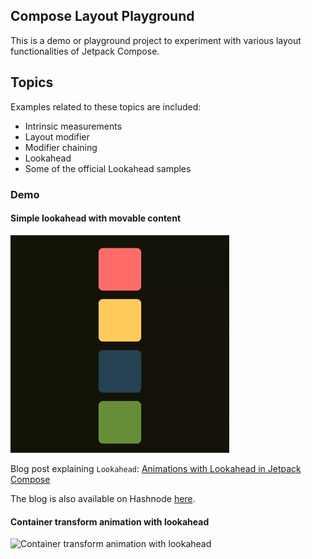 ## Compose Layout Playground

This is a demo or playground project to experiment with various layout functionalities of Jetpack Compose.

## Topics

Examples related to these topics are included:

- Intrinsic measurements
- Layout modifier
- Modifier chaining
- Lookahead
- Some of the official Lookahead samples

### Demo

#### Simple lookahead with movable content

<img src = "art/lookahead_with_movable_content.gif" width="350" alt="Simple Lookahead with movable content"/>

Blog post
explaining `Lookahead`: [Animations with Lookahead in Jetpack Compose](https://medium.com/@pushpalroy2007/animations-with-lookahead-in-jetpack-compose-60423fe0d1a7)

The blog is also available on
Hashnode [here](https://blog.pushpalroy.com/animations-with-lookahead-in-jetpack-compose).

#### Container transform animation with lookahead

<img src = "art/container_transform_lookahead.gif" width="250" alt="Container transform animation with lookahead"/>
